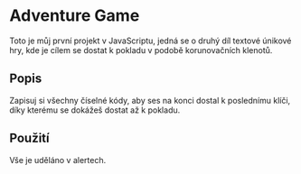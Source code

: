 # Adventure Game

Toto je můj první projekt v JavaScriptu, jedná se o druhý díl textové únikové hry, kde je cílem se dostat k pokladu v podobě korunovačních klenotů.

## Popis

Zapisuj si všechny číselné kódy, aby ses na konci dostal k poslednímu klíči, díky kterému se dokážeš dostat až k pokladu.


## Použití

Vše je uděláno v alertech.
